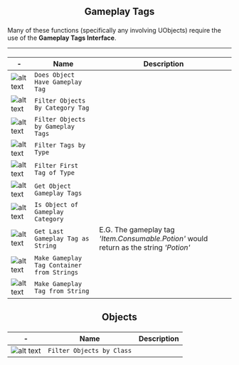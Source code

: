 ## <p style="text-align: center;">Gameplay Tags</p>
Many of these functions (specifically any involving UObjects) require the use of the **Gameplay Tags Interface**.
***
#### 
| - | Name | Description |
| - | - | - |
| ![alt text](../../images/functions/f_g_gtag_DoesObjHavTag.png) | `Does Object Have Gameplay Tag` | |
![alt text](../../images/functions/f_g_gtag_FilterObjCategory.png) | `Filter Objects By Category Tag`
![alt text](../../images/functions/f_g_gtag_FilterObjTags.png)| `Filter Objects by Gameplay Tags` | 
![alt text](../../images/functions/f_g_gtag_FilterTagType.png) | `Filter Tags by Type `|
![alt text](../../images/functions/f_g_gtag_GetFirstTagType.png) | `Filter First Tag of Type`
![alt text](../../images/functions/f_g_gtag_GetObjTags.png) | `Get Object Gameplay Tags` |
![alt text](../../images/functions/f_g_gtag_IsObjectCategory.png) | `Is Object of Gameplay Category` | 
![alt text](../../images/functions/f_g_gtag_LastTagAsString.png) | `Get Last Gameplay Tag as String` | E.G. The gameplay tag *'Item.Consumable.Potion'* would return as the string *'Potion'*
![alt text](../../images/functions/f_g_gtag_StringsToTags.png) | `Make Gameplay Tag Container from Strings` | 
![alt text](../../images/functions/f_g_gtag_StringToTag.png)| `Make Gameplay Tag from String` |

## <p style="text-align: center;">Objects</p>
| - | Name | Description |
| - | - | - |
![alt text](../../images/functions/f_g_obj_FilterByClass.png) | `Filter Objects by Class` |
